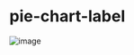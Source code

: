 # pie-chart-label

![image](https://user-images.githubusercontent.com/92622901/149988318-b41edba1-cd9d-4e8a-9abd-684af6da5ce1.png)

